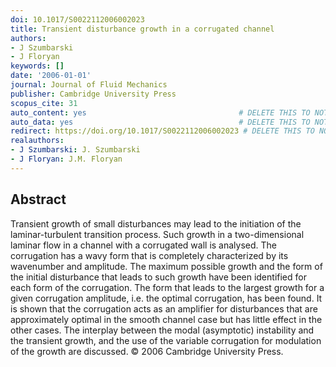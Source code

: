 ```yaml
---
doi: 10.1017/S0022112006002023
title: Transient disturbance growth in a corrugated channel
authors:
- J Szumbarski
- J Floryan
keywords: []
date: '2006-01-01'
journal: Journal of Fluid Mechanics
publisher: Cambridge University Press
scopus_cite: 31
auto_content: yes                                  # DELETE THIS TO NOT AUTO GENERATE CONTENT
auto_data: yes                                     # DELETE THIS TO NOT AUTO GENERATE METADATA
redirect: https://doi.org/10.1017/S0022112006002023 # DELETE THIS TO NOT REDIRECT
realauthors:
- J Szumbarski: J. Szumbarski
- J Floryan: J.M. Floryan
---
```



## Abstract
Transient growth of small disturbances may lead to the initiation of the laminar-turbulent transition process. Such growth in a two-dimensional laminar flow in a channel with a corrugated wall is analysed. The corrugation has a wavy form that is completely characterized by its wavenumber and amplitude. The maximum possible growth and the form of the initial disturbance that leads to such growth have been identified for each form of the corrugation. The form that leads to the largest growth for a given corrugation amplitude, i.e. the optimal corrugation, has been found. It is shown that the corrugation acts as an amplifier for disturbances that are approximately optimal in the smooth channel case but has little effect in the other cases. The interplay between the modal (asymptotic) instability and the transient growth, and the use of the variable corrugation for modulation of the growth are discussed. © 2006 Cambridge University Press.
